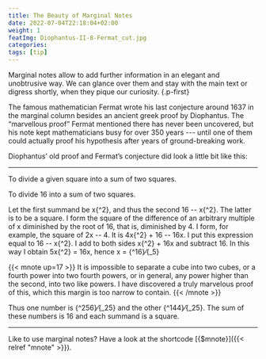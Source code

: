 ```yaml
---
title: The Beauty of Marginal Notes
date: 2022-07-04T22:18:04+02:00
weight: 1
featImg: Diophantus-II-8-Fermat_cut.jpg
categories:
tags: [tip]
---
```


Marginal notes allow to add further information in an elegant and unobtrusive way. We can glance over them and stay with the main text or digress shortly, when they pique our curiosity.
{.p-first} <!--more-->

The famous mathematician Fermat wrote his last conjecture around 1637 in the marginal column besides an ancient greek proof by Diophantus. The “marvellous proof” Fermat mentioned there has never been uncovered, but his note kept mathematicians busy for over 350 years --- until one of them could actually proof his hypothesis after years of ground-breaking work.    

Diophantus’ old proof and Fermat’s conjecture did look a little bit like this:  

---

To divide a given square into a sum of two squares.

To divide 16 into a sum of two squares.

Let the first summand be x{^2}, and thus the second 16 -- x{^2}. The latter is to be a square. I form the square of the difference of an arbitrary multiple of x diminished by the root of 16, that is, diminished by 4. I form, for example, the square of 2x -- 4. It is 4x{^2} + 16 -- 16x. I put this expression equal to 16 -- x{^2}. I add to both sides x{^2} + 16x and subtract 16. In this way I obtain 5x{^2} = 16x, hence x = {^16}&frasl;{_5} 

{{< mnote up=17 >}} 
It is impossible to separate a cube into two cubes, or a fourth power into two fourth powers, or in general, any power higher than the second, into two like powers. I have discovered a truly marvelous proof of this, which this margin is too narrow to contain.
{{< /mnote >}}

Thus one number is {^256}&frasl;{_25} and the other {^144}&frasl;{_25}. The sum of these numbers is 16 and each summand is a square.

---

Like to use marginal notes? Have a look at the shortcode [{$mnote}]({{< relref "mnote" >}}).
